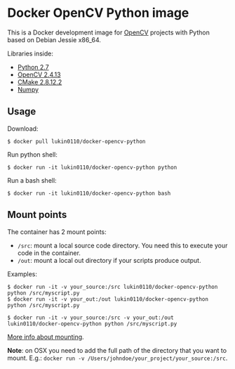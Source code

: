 # Docker OpenCV Python image

This is a Docker development image for [OpenCV](http://opencv.org/) 
projects with Python based on Debian Jessie x86_64. 

Libraries inside:

* [Python 2.7](https://www.python.org/)
* [OpenCV 2.4.13](http://opencv.org/)
* [CMake 2.8.12.2](https://cmake.org/)
* [Numpy](http://www.numpy.org/)

## Usage

Download:
```
$ docker pull lukin0110/docker-opencv-python
```

Run python shell:
```
$ docker run -it lukin0110/docker-opencv-python python
```

Run a bash shell:
```
$ docker run -it lukin0110/docker-opencv-python bash
```

## Mount points

The container has 2 mount points:

* `/src`: mount a local source code directory. You need this to execute your code in the container.
* `/out`: mount a local out directory if your scripts produce output.

Examples:
```
$ docker run -it -v your_source:/src lukin0110/docker-opencv-python python /src/myscript.py
$ docker run -it -v your_out:/out lukin0110/docker-opencv-python python /src/myscript.py

$ docker run -it -v your_source:/src -v your_out:/out lukin0110/docker-opencv-python python /src/myscript.py
```

[More info about mounting](https://docs.docker.com/engine/tutorials/dockervolumes/).

**Note**: on OSX you need to add the full path of the directory that you want to mount. 
E.g.: `docker run -v /Users/johndoe/your_project/your_source:/src`.
